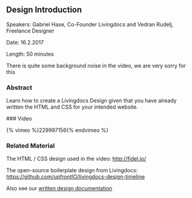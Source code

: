 ## Design Introduction

Speakers: Gabriel Hase, Co-Founder Livingdocs and Vedran Rudelj, Freelance Designer

Date: 16.2.2017

Length: 50 minutes

There is quite some background noise in the video, we are very sorry for this

### Abstract

Learn how to create a Livingdocs Design given that you have already written the HTML and CSS for your intended website.

### Video

{% vimeo %}229997156{% endvimeo %}

### Related Material

The HTML / CSS design used in the video: http://fidel.io/

The open-source boilerplate design from Livingdocs: https://github.com/upfrontIO/livingdocs-design-timeline

Also see our [written design documentation](../reference-docs/common-designs/create_designs.md)
